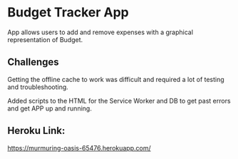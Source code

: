 # Budget Tracker App

App allows users to add and remove expenses with a graphical representation of Budget.

## Challenges

Getting the offline cache to work was difficult and required a lot of testing and troubleshooting.

Added scripts to the HTML for the Service Worker and DB to get past errors and get APP up and running.

## Heroku Link:

https://murmuring-oasis-65476.herokuapp.com/